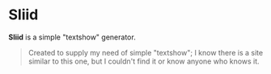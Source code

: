 # Sliid

**Sliid** is a simple "textshow" generator.

> Created to supply my need of simple "textshow"; I know there is a site similar to this one, but I couldn't find it or know anyone who knows it.
